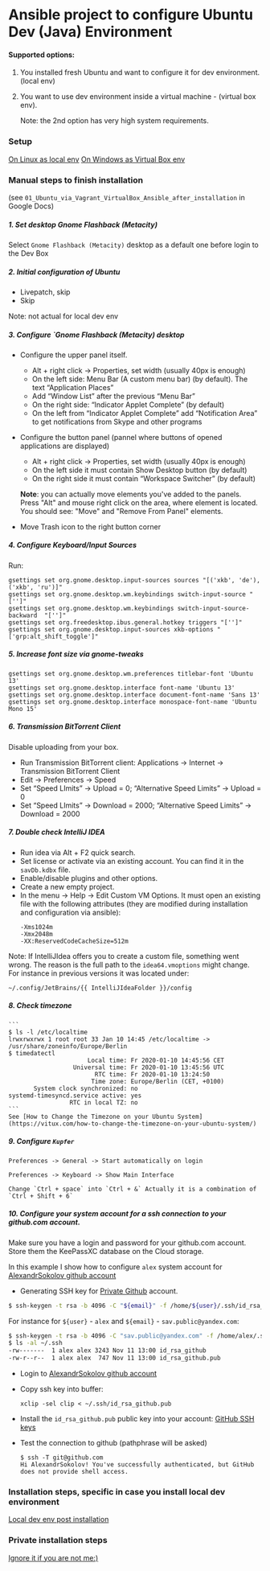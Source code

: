 # Ansible project to configure Ubuntu Dev (Java) Environment 

#### Supported options:

1. You installed fresh Ubuntu and want to configure it for dev environment. (local env)
2. You want to use dev environment inside a virtual machine - (virtual box env). 
  
   Note: the 2nd option has very high system requirements.
    
### Setup

[On Linux as local env](docs/ubuntu.md)
[On Windows as Virtual Box env](docs/windows.md)

### Manual steps to finish installation

(see `01_Ubuntu_via_Vagrant_VirtualBox_Ansible_after_installation` in Google Docs)

##### 1. Set desktop Gnome Flashback (Metacity)

   Select `Gnome Flashback (Metacity)` desktop as a default one before login to the Dev Box 

##### 2. Initial configuration of Ubuntu
- Livepatch, skip
- Skip

Note: not actual for local dev env

##### 3. Configure `Gnome Flashback (Metacity) desktop

- Configure the upper panel itself.
   - Alt + right click  -> Properties, set width (usually 40px is enough)
   - On the left side: Menu Bar (A custom menu bar) (by default). The text “Application Places”
   - Add “Window List” after the previous “Menu Bar”
   - On the right side: “Indicator Applet Complete” (by default)
   - On the left from “Indicator Applet Complete” add “Notification Area” to get notifications from Skype and other programs

- Configure the button panel (pannel where buttons of opened applications are displayed)
   - Alt + right click  -> Properties, set width (usually 40px is enough)
   - On the left side it must contain Show Desktop button (by default)
   - On the right side it must contain “Workspace Switcher” (by default)

  **Note**: you can actually move elements you've added to the panels.
  Press "Alt" and mouse right click on the area, where element is located.
  You should see: "Move" and "Remove From Panel" elements.

- Move Trash icon to the right button corner

##### 4. Configure Keyboard/Input Sources
   Run:

```
gsettings set org.gnome.desktop.input-sources sources "[('xkb', 'de'), ('xkb', 'ru')]"
gsettings set org.gnome.desktop.wm.keybindings switch-input-source "['']"
gsettings set org.gnome.desktop.wm.keybindings switch-input-source-backward  "['']"
gsettings set org.freedesktop.ibus.general.hotkey triggers "['']"
gsettings set org.gnome.desktop.input-sources xkb-options "['grp:alt_shift_toggle']"
```

##### 5. Increase font size via gnome-tweaks

```
gsettings set org.gnome.desktop.wm.preferences titlebar-font 'Ubuntu 13'
gsettings set org.gnome.desktop.interface font-name 'Ubuntu 13'
gsettings set org.gnome.desktop.interface document-font-name 'Sans 13'
gsettings set org.gnome.desktop.interface monospace-font-name 'Ubuntu Mono 15'
```

##### 6. Transmission BitTorrent Client

   Disable uploading from your box.
- Run Transmission BitTorrent client: Applications -> Internet -> Transmission BitTorrent Client
- Edit -> Preferences -> Speed
- Set “Speed LImits” -> Upload = 0; “Alternative Speed Limits” -> Upload = 0
- Set “Speed LImits” -> Download = 2000; “Alternative Speed Limits” -> Download = 2000


##### 7. Double check IntelliJ IDEA

- Run idea via Alt + F2 quick search.
- Set license or activate via an existing account. You can find it in the `savDb.kdbx` file.
- Enable/disable plugins and other options.
- Create a new empty project.
- In the menu -> Help -> Edit Custom VM Options. It must open an existing file with the following attributes
  (they are modified during installation and configuration via ansible):
  ```
  -Xms1024m
  -Xmx2048m
  -XX:ReservedCodeCacheSize=512m
  ```
Note: If IntelliJIdea offers you to create a custom file, something went wrong.
The reason is the full path to the `idea64.vmoptions` might change.
For instance in previous versions it was located under:

`~/.config/JetBrains/{{ IntelliJIdeaFolder }}/config`

##### 8. Check timezone
    ```
    $ ls -l /etc/localtime
    lrwxrwxrwx 1 root root 33 Jan 10 14:45 /etc/localtime -> /usr/share/zoneinfo/Europe/Berlin
    $ timedatectl
                          Local time: Fr 2020-01-10 14:45:56 CET
                      Universal time: Fr 2020-01-10 13:45:56 UTC
                            RTC time: Fr 2020-01-10 13:24:50
                           Time zone: Europe/Berlin (CET, +0100)
           System clock synchronized: no
    systemd-timesyncd.service active: yes
                     RTC in local TZ: no
    ``` 
    See [How to Change the Timezone on your Ubuntu System](https://vitux.com/how-to-change-the-timezone-on-your-ubuntu-system/)

##### 9. Configure `Kupfer`

    Preferences -> General -> Start automatically on login

    Preferences -> Keyboard -> Show Main Interface

    Change `Ctrl + space` into `Ctrl + &` Actually it is a combination of `Ctrl + Shift + 6`

##### 10. Configure your system account for a ssh connection to your github.com account.

Make sure you have a login and password for your github.com account. 
Store them the KeePassXC database on the Cloud storage.

In this example I show how to configure `alex` system account for [AlexandrSokolov github account](https://github.com/AlexandrSokolov/)

- Generating SSH key for [Private Github](https://github.com/AlexandrSokolov/) account.
```bash
$ ssh-keygen -t rsa -b 4096 -C "${email}" -f /home/${user}/.ssh/id_rsa_github
```
   For instance for `${user}` - `alex` and `${email}` - `sav.public@yandex.com`:
```bash
$ ssh-keygen -t rsa -b 4096 -C "sav.public@yandex.com" -f /home/alex/.ssh/id_rsa_github
$ ls -al ~/.ssh
-rw-------  1 alex alex 3243 Nov 11 13:00 id_rsa_github
-rw-r--r--  1 alex alex  747 Nov 11 13:00 id_rsa_github.pub
```
- Login to [AlexandrSokolov github account](https://github.com/AlexandrSokolov/)

- Copy ssh key into buffer:

  `xclip -sel clip < ~/.ssh/id_rsa_github.pub`

- Install the `id_rsa_github.pub` public key into your account:
  [GitHub SSH keys](https://github.com/settings/ssh)

- Test the connection to github (pathphrase will be asked)
  ```
  $ ssh -T git@github.com
  Hi AlexandrSokolov! You've successfully authenticated, but GitHub does not provide shell access.
  ```    

### Installation steps, specific in case you install local dev environment

[Local dev env post installation](docs/local.specific.md)

### Private installation steps  

[Ignore it if you are not me:)](docs/private.md#installation-steps-for-my-own-environment)
